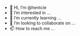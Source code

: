 - 👋 Hi, I’m @hentcie
- 👀 I’m interested in ...
- 🌱 I’m currently learning ...
- 💞️ I’m looking to collaborate on ...
- 📫 How to reach me ...

<!---
hentcie/hentcie is a ✨ special ✨ repository because its `README.md` (this file) appears on your GitHub profile.
You can click the Preview link to take a look at your changes.
--->
